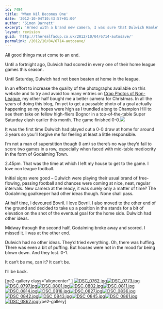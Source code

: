 ```yaml
---
id: 7484
title: 'When Nil Becomes One'
date: '2012-10-04T10:43:57+01:00'
author: 'Simon Barnett'
excerpt: 'Armed with a brand new camera, I was sure that Dulwich Hamlet would provide me with what I needed.'
layout: revision
guid: 'http://therealfacup.co.uk/2012/10/04/6714-autosave/'
permalink: /2012/10/04/6714-autosave/
---
```


All good things must come to an end.

Until a fortnight ago, Dulwich had scored in every one of their home league games this season.

Until Saturday, Dulwich had not been beaten at home in the league.

In an effort to increase the quality of the photographs available on this website and to try and avoid too many entries on [Crap Photos of Non-League](http://crapphotosofnonleague.tumblr.com/), my other half bought me a better camera for Christmas. In all the years of doing this blog, I’m yet to get a passable photo of a goal actually happening so my hopes were high as I trundled along to Champion Hill to see them take on fellow high-fliers Bognor in a top-of-the-table Super Saturday clash earlier this month. The game finished 0-0.[![](http://lh6.ggpht.com/-Nm-CahuP9U8/TyWnupZClvI/AAAAAAAABfY/YC8YcigA1X4/h320/DSC_0748.jpg)](http://lh6.ggpht.com/-Nm-CahuP9U8/TyWnupZClvI/AAAAAAAABfY/YC8YcigA1X4/w800/DSC_0748.jpg)

It was the first time Dulwich had played out a 0-0 draw at home for around 3 years so you’ll forgive me for feeling at least a little responsible.

I’m not a man of superstition though (I am) so there’s no way they’d fail to score two games in a row, especially when faced with mid-table mediocrity in the form of Godalming Town.

2.45pm. That was the time at which I left my house to get to the game. I love non league football.

Initial signs were good – Dulwich were playing their usual brand of free-flowing, passing football and chances were coming at nice, neat, regular intervals. New camera at the ready, it was surely only a matter of time? The Godalming goalkeeper had other ideas though. None shall pass.

At half time, I devoured Bovril. I love Bovril. I also moved to the other end of the ground and decided to take up a position in the stands for a bit of elevation on the shot of the eventual goal for the home side. Dulwich had other ideas.

Midway through the second half, Godalming broke away and scored. I missed it. I was at the other end.

Dulwich had no other ideas. They’d tried everything. Oh, there was huffing. There was even a bit of puffing. But houses were not in the mood for being blown down. And they lost. 0-1.

It can’t be me, can it? It can’t be.

I’ll be back.

\[pe2-gallery class=”aligncenter” \] [![DSC_0762.jpg](http://lh6.ggpht.com/-0TZxdrG-DSg/TyWnvFaEaYI/AAAAAAAABfc/WHhOjw9vaUQ/h640/DSC_0762.jpg)](http://lh6.ggpht.com/-0TZxdrG-DSg/TyWnvFaEaYI/AAAAAAAABfc/WHhOjw9vaUQ/w800/DSC_0762.jpg)[![DSC_0773.jpg](http://lh3.ggpht.com/-MKZYVLtOo44/TyWnvfVEaVI/AAAAAAAABfg/nYNZYyfM-EE/h640/DSC_0773.jpg)](http://lh3.ggpht.com/-MKZYVLtOo44/TyWnvfVEaVI/AAAAAAAABfg/nYNZYyfM-EE/w800/DSC_0773.jpg)[![DSC_0797.jpg](http://lh5.ggpht.com/-BIeucToDAfQ/TyWnzTlWrWI/AAAAAAAABf8/NNgDbmKN2hc/h640/DSC_0797.jpg)](http://lh5.ggpht.com/-BIeucToDAfQ/TyWnzTlWrWI/AAAAAAAABf8/NNgDbmKN2hc/w800/DSC_0797.jpg)[![DSC_0801.jpg](http://lh4.ggpht.com/-YWJscTTseV4/TyWnyRN59tI/AAAAAAAABfw/f7GX2QPNP_4/h640/DSC_0801.jpg)](http://lh4.ggpht.com/-YWJscTTseV4/TyWnyRN59tI/AAAAAAAABfw/f7GX2QPNP_4/w800/DSC_0801.jpg)[![DSC_0802.jpg](http://lh4.ggpht.com/-VeCgKXzb-M8/TyWnzPQKVEI/AAAAAAAABf4/AdqEsBWESqM/h640/DSC_0802.jpg)](http://lh4.ggpht.com/-VeCgKXzb-M8/TyWnzPQKVEI/AAAAAAAABf4/AdqEsBWESqM/w800/DSC_0802.jpg)[![DSC_0811.jpg](http://lh6.ggpht.com/-EN6Cu2SxbBY/TyWn6F0YsnI/AAAAAAAABgQ/y-oxV7HP3Vc/h640/DSC_0811.jpg)](http://lh6.ggpht.com/-EN6Cu2SxbBY/TyWn6F0YsnI/AAAAAAAABgQ/y-oxV7HP3Vc/w800/DSC_0811.jpg)[![DSC_0814.jpg](http://lh5.ggpht.com/-vygS4TPBInM/TyWoBK9_DuI/AAAAAAAABgg/JTdD_qQfEh0/h640/DSC_0814.jpg)](http://lh5.ggpht.com/-vygS4TPBInM/TyWoBK9_DuI/AAAAAAAABgg/JTdD_qQfEh0/w800/DSC_0814.jpg)[![DSC_0818.jpg](http://lh4.ggpht.com/-Wm28p94IINQ/TyWn5AF-geI/AAAAAAAABgI/DU0qTL7HM90/h640/DSC_0818.jpg)](http://lh4.ggpht.com/-Wm28p94IINQ/TyWn5AF-geI/AAAAAAAABgI/DU0qTL7HM90/w800/DSC_0818.jpg)[![DSC_0827.jpg](http://lh3.ggpht.com/-sHxnDrT-yLw/TyWn913iHWI/AAAAAAAABgY/U3hWTJYxp5k/h640/DSC_0827.jpg)](http://lh3.ggpht.com/-sHxnDrT-yLw/TyWn913iHWI/AAAAAAAABgY/U3hWTJYxp5k/w800/DSC_0827.jpg)[![DSC_0836.jpg](http://lh3.ggpht.com/-TMThrL4rX1U/TyWoCF-hDrI/AAAAAAAABgo/uqo1oAh23ZU/h640/DSC_0836.jpg)](http://lh3.ggpht.com/-TMThrL4rX1U/TyWoCF-hDrI/AAAAAAAABgo/uqo1oAh23ZU/w800/DSC_0836.jpg)[![DSC_0842.jpg](http://lh6.ggpht.com/-Vm2RrbAbYiI/TyWoSzwBdII/AAAAAAAABg4/cT-oSRc7YH0/h640/DSC_0842.jpg)](http://lh6.ggpht.com/-Vm2RrbAbYiI/TyWoSzwBdII/AAAAAAAABg4/cT-oSRc7YH0/w800/DSC_0842.jpg)[![DSC_0843.jpg](http://lh3.ggpht.com/-FS0yEAeeplA/TyWoTBkx7II/AAAAAAAABg8/GrpCdE74hwg/h640/DSC_0843.jpg)](http://lh3.ggpht.com/-FS0yEAeeplA/TyWoTBkx7II/AAAAAAAABg8/GrpCdE74hwg/w800/DSC_0843.jpg)[![DSC_0845.jpg](http://lh6.ggpht.com/-xDyu7UboMQ4/TyWoRJEkFtI/AAAAAAAABgw/w1t4hMSaUGI/h640/DSC_0845.jpg)](http://lh6.ggpht.com/-xDyu7UboMQ4/TyWoRJEkFtI/AAAAAAAABgw/w1t4hMSaUGI/w800/DSC_0845.jpg)[![DSC_0861.jpg](http://lh3.ggpht.com/-O1ewztNbcsI/TyWoYRZ8vPI/AAAAAAAABhI/k5fs83cUu0I/h640/DSC_0861.jpg)](http://lh3.ggpht.com/-O1ewztNbcsI/TyWoYRZ8vPI/AAAAAAAABhI/k5fs83cUu0I/w800/DSC_0861.jpg)[![DSC_0862.jpg](http://lh3.ggpht.com/-4coD6aT3Usk/TyWoauXL86I/AAAAAAAABhQ/emmG9M8OQO4/h640/DSC_0862.jpg)](http://lh3.ggpht.com/-4coD6aT3Usk/TyWoauXL86I/AAAAAAAABhQ/emmG9M8OQO4/w800/DSC_0862.jpg)\[/pe2-gallery\] 